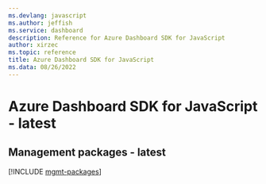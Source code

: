 ```yaml
---
ms.devlang: javascript
ms.author: jeffish
ms.service: dashboard
description: Reference for Azure Dashboard SDK for JavaScript
author: xirzec
ms.topic: reference
title: Azure Dashboard SDK for JavaScript
ms.data: 08/26/2022
---
```

# Azure Dashboard SDK for JavaScript - latest

## Management packages - latest
[!INCLUDE [mgmt-packages](dashboard-mgmt-index.md)]
